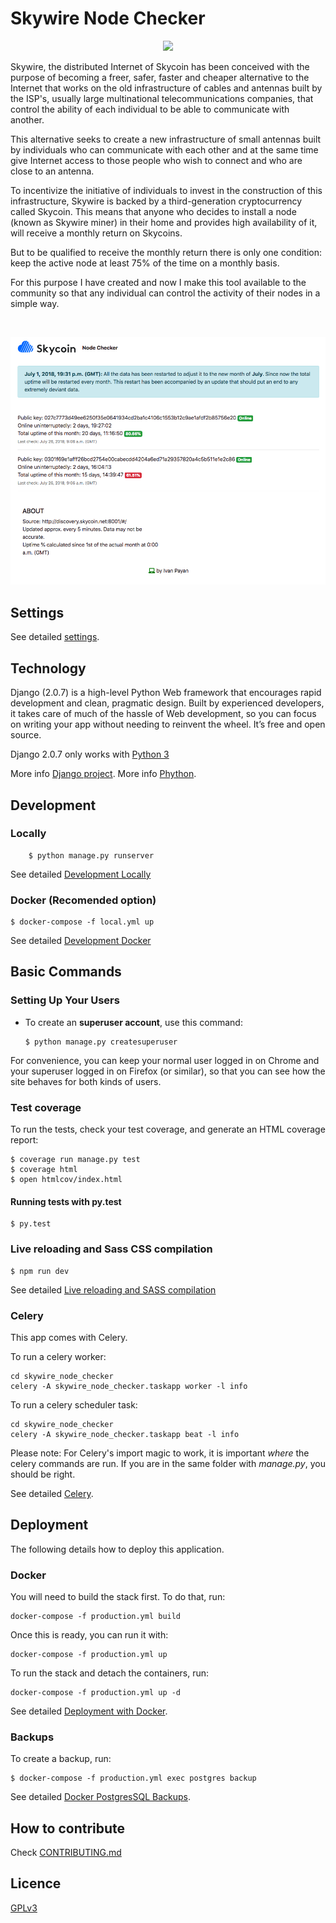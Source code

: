 Skywire Node Checker
==================

<p align="center">
<img src="https://www.skycoin.net/static/media/logo.d3da7a19.svg" width="200">
</p>

Skywire, the distributed Internet of Skycoin has been conceived with the purpose of becoming a freer, safer, faster and cheaper alternative to the Internet that works on the old infrastructure of cables and antennas built by the ISP's, usually large multinational telecommunications companies, that control the ability of each individual to be able to communicate with another.

This alternative seeks to create a new infrastructure of small antennas built by individuals who can communicate with each other and at the same time give Internet access to those people who wish to connect and who are close to an antenna.

To incentivize the initiative of individuals to invest in the construction of this infrastructure, Skywire is backed by a third-generation cryptocurrency called Skycoin. This means that anyone who decides to install a node (known as Skywire miner) in their home and provides high availability of it, will receive a monthly return on Skycoins.

But to be qualified to receive the monthly return there is only one condition: keep the active node at least 75% of the time on a monthly basis.

For this purpose I have created and now I make this tool available to the community so that any individual can control the activity of their nodes in a simple way.

<br>
<p align="center">
<img src="/docs/skywire_node_checker.png" width="900">
</p>

Settings
--------

See detailed [settings](docs/settings.md).

Technology
----------

Django (2.0.7) is a high-level Python Web framework that encourages rapid development and clean, pragmatic design.
Built by experienced developers, it takes care of much of the hassle of Web development,
so you can focus on writing your app without needing to reinvent the wheel. It’s free and open source.

Django 2.0.7 only works with [Python 3](https://www.python.org/downloads/)

More info [Django project](https://docs.djangoproject.com/).
More info [Phython](https://www.python.org/).

Development
----------
### Locally

        $ python manage.py runserver

See detailed [Development Locally](docs/developing-locally.md)

### Docker (Recomended option)

    $ docker-compose -f local.yml up
   
See detailed [Development Docker](docs/developing-locally-docker.md)

Basic Commands
--------------

### Setting Up Your Users

-   To create an **superuser account**, use this command:

        $ python manage.py createsuperuser

For convenience, you can keep your normal user logged in on Chrome and
your superuser logged in on Firefox (or similar), so that you can see
how the site behaves for both kinds of users.

### Test coverage

To run the tests, check your test coverage, and generate an HTML
coverage report:

    $ coverage run manage.py test
    $ coverage html
    $ open htmlcov/index.html

#### Running tests with py.test

    $ py.test

### Live reloading and Sass CSS compilation

    $ npm run dev

See detailed [Live reloading and SASS compilation](docs/live-reloading-and-sass-compilation.md)

### Celery

This app comes with Celery.

To run a celery worker:

``` {.sourceCode .bash}
cd skywire_node_checker
celery -A skywire_node_checker.taskapp worker -l info
```

To run a celery scheduler task:
``` {.sourceCode .bash}
cd skywire_node_checker
celery -A skywire_node_checker.taskapp beat -l info
```

Please note: For Celery's import magic to work, it is important *where*
the celery commands are run. If you are in the same folder with
*manage.py*, you should be right.

See detailed [Celery](docs/installing_celery.md).

Deployment
----------

The following details how to deploy this application.

### Docker

You will need to build the stack first. To do that, run:

    docker-compose -f production.yml build

Once this is ready, you can run it with:

    docker-compose -f production.yml up

To run the stack and detach the containers, run:

    docker-compose -f production.yml up -d

See detailed [Deployment with Docker](docs/deployment-with-docker.md).


### Backups


To create a backup, run:

    $ docker-compose -f production.yml exec postgres backup

See detailed [Docker PostgresSQL Backups](docs/docker-postgres-backups.md).

How to contribute
----------
 
Check [CONTRIBUTING.md](docs/CONTRIBUTING.md)


Licence
----------

[GPLv3](LICENCE)
